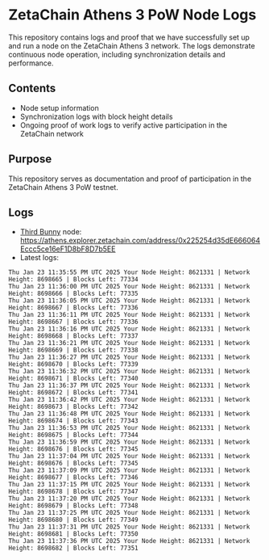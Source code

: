 # ZetaChain Athens 3 PoW Node Logs
This repository contains logs and proof that we have successfully set up and run a node on the ZetaChain Athens 3 network. The logs demonstrate continuous node operation, including synchronization details and performance.

## Contents
- Node setup information
- Synchronization logs with block height details
- Ongoing proof of work logs to verify active participation in the ZetaChain network

## Purpose
This repository serves as documentation and proof of participation in the ZetaChain Athens 3 PoW testnet.

## Logs

- [Third Bunny](https://thirdbunny.xyz/) node: https://athens.explorer.zetachain.com/address/0x225254d35dE666064Eccc5ce16eF1D8bF8D7b5EE
- Latest logs:
```
Thu Jan 23 11:35:55 PM UTC 2025 Your Node Height: 8621331 | Network Height: 8698665 | Blocks Left: 77334
Thu Jan 23 11:36:00 PM UTC 2025 Your Node Height: 8621331 | Network Height: 8698666 | Blocks Left: 77335
Thu Jan 23 11:36:05 PM UTC 2025 Your Node Height: 8621331 | Network Height: 8698667 | Blocks Left: 77336
Thu Jan 23 11:36:11 PM UTC 2025 Your Node Height: 8621331 | Network Height: 8698667 | Blocks Left: 77336
Thu Jan 23 11:36:16 PM UTC 2025 Your Node Height: 8621331 | Network Height: 8698668 | Blocks Left: 77337
Thu Jan 23 11:36:21 PM UTC 2025 Your Node Height: 8621331 | Network Height: 8698669 | Blocks Left: 77338
Thu Jan 23 11:36:27 PM UTC 2025 Your Node Height: 8621331 | Network Height: 8698670 | Blocks Left: 77339
Thu Jan 23 11:36:32 PM UTC 2025 Your Node Height: 8621331 | Network Height: 8698671 | Blocks Left: 77340
Thu Jan 23 11:36:37 PM UTC 2025 Your Node Height: 8621331 | Network Height: 8698672 | Blocks Left: 77341
Thu Jan 23 11:36:42 PM UTC 2025 Your Node Height: 8621331 | Network Height: 8698673 | Blocks Left: 77342
Thu Jan 23 11:36:48 PM UTC 2025 Your Node Height: 8621331 | Network Height: 8698674 | Blocks Left: 77343
Thu Jan 23 11:36:53 PM UTC 2025 Your Node Height: 8621331 | Network Height: 8698675 | Blocks Left: 77344
Thu Jan 23 11:36:59 PM UTC 2025 Your Node Height: 8621331 | Network Height: 8698676 | Blocks Left: 77345
Thu Jan 23 11:37:04 PM UTC 2025 Your Node Height: 8621331 | Network Height: 8698676 | Blocks Left: 77345
Thu Jan 23 11:37:09 PM UTC 2025 Your Node Height: 8621331 | Network Height: 8698677 | Blocks Left: 77346
Thu Jan 23 11:37:15 PM UTC 2025 Your Node Height: 8621331 | Network Height: 8698678 | Blocks Left: 77347
Thu Jan 23 11:37:20 PM UTC 2025 Your Node Height: 8621331 | Network Height: 8698679 | Blocks Left: 77348
Thu Jan 23 11:37:25 PM UTC 2025 Your Node Height: 8621331 | Network Height: 8698680 | Blocks Left: 77349
Thu Jan 23 11:37:31 PM UTC 2025 Your Node Height: 8621331 | Network Height: 8698681 | Blocks Left: 77350
Thu Jan 23 11:37:36 PM UTC 2025 Your Node Height: 8621331 | Network Height: 8698682 | Blocks Left: 77351
```
